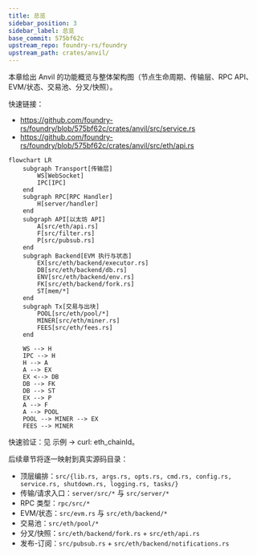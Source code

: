 ```yaml
---
title: 总览
sidebar_position: 3
sidebar_label: 总览
base_commit: 575bf62c
upstream_repo: foundry-rs/foundry
upstream_path: crates/anvil/
---
```


本章给出 Anvil 的功能概览与整体架构图（节点生命周期、传输层、RPC API、EVM/状态、交易池、分叉/快照）。

快速链接：
- https://github.com/foundry-rs/foundry/blob/575bf62c/crates/anvil/src/service.rs
- https://github.com/foundry-rs/foundry/blob/575bf62c/crates/anvil/src/eth/api.rs

```mermaid
flowchart LR
	subgraph Transport[传输层]
		WS[WebSocket]
		IPC[IPC]
	end
	subgraph RPC[RPC Handler]
		H[server/handler]
	end
	subgraph API[以太坊 API]
		A[src/eth/api.rs]
		F[src/filter.rs]
		P[src/pubsub.rs]
	end
	subgraph Backend[EVM 执行与状态]
		EX[src/eth/backend/executor.rs]
		DB[src/eth/backend/db.rs]
		ENV[src/eth/backend/env.rs]
		FK[src/eth/backend/fork.rs]
		ST[mem/*]
	end
	subgraph Tx[交易与出块]
		POOL[src/eth/pool/*]
		MINER[src/eth/miner.rs]
		FEES[src/eth/fees.rs]
	end

	WS --> H
	IPC --> H
	H --> A
	A --> EX
	EX <--> DB
	DB --> FK
	DB --> ST
	EX --> P
	A --> F
	A --> POOL
	POOL --> MINER --> EX
	FEES --> MINER
```

快速验证：见 示例 → curl: eth_chainId。

后续章节将逐一映射到真实源码目录：
- 顶层编排：`src/{lib.rs, args.rs, opts.rs, cmd.rs, config.rs, service.rs, shutdown.rs, logging.rs, tasks/}`
- 传输/请求入口：`server/src/*` 与 `src/server/*`
- RPC 类型：`rpc/src/*`
- EVM/状态：`src/evm.rs` 与 `src/eth/backend/*`
- 交易池：`src/eth/pool/*`
- 分叉/快照：`src/eth/backend/fork.rs` + `src/eth/api.rs`
- 发布-订阅：`src/pubsub.rs` + `src/eth/backend/notifications.rs`
